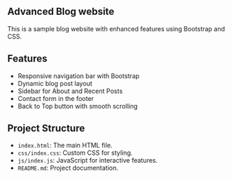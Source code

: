  ## Advanced Blog website

This is a sample blog website with enhanced features using Bootstrap and CSS.

## Features
- Responsive navigation bar with Bootstrap
- Dynamic blog post layout
- Sidebar for About and Recent Posts
- Contact form in the footer
- Back to Top button with smooth scrolling

## Project Structure
- `index.html`: The main HTML file.
- `css/index.css`: Custom CSS for styling.
- `js/index.js`: JavaScript for interactive features.
- `README.md`: Project documentation.

